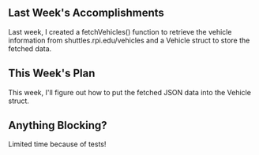 ## Last Week's Accomplishments
Last week, I created a fetchVehicles() function to retrieve the vehicle
information from shuttles.rpi.edu/vehicles and a Vehicle struct to store the
fetched data.

## This Week's Plan
This week, I'll figure out how to put the fetched JSON data into the Vehicle
struct.

## Anything Blocking?
Limited time because of tests!

